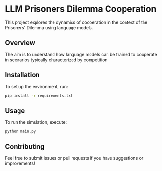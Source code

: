 # LLM Prisoners Dilemma Cooperation

This project explores the dynamics of cooperation in the context of the Prisoners' Dilemma using language models.

## Overview
The aim is to understand how language models can be trained to cooperate in scenarios typically characterized by competition.

## Installation
To set up the environment, run:
```bash
pip install -r requirements.txt
```

## Usage
To run the simulation, execute:
```bash
python main.py
```

## Contributing
Feel free to submit issues or pull requests if you have suggestions or improvements!